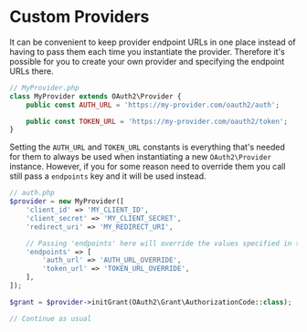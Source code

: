 # Custom Providers
It can be convenient to keep provider endpoint URLs in one place instead of having to pass them each time you instantiate the provider. Therefore it's possible for you to create your own provider and specifying the endpoint URLs there.

```php
// MyProvider.php
class MyProvider extends OAuth2\Provider {
    public const AUTH_URL = 'https://my-provider.com/oauth2/auth';

    public const TOKEN_URL = 'https://my-provider.com/oauth2/token';
}
```

Setting the `AUTH_URL` and `TOKEN_URL` constants is everything that's needed for them to always be used when instantiating a new `OAuth2\Provider` instance. However, if you for some reason need to override them you call still pass a `endpoints` key and it will be used instead.

```php
// auth.php
$provider = new MyProvider([
    'client_id' => 'MY_CLIENT_ID',
    'client_secret' => 'MY_CLIENT_SECRET',
    'redirect_uri' => 'MY_REDIRECT_URI',

    // Passing 'endpoints' here will override the values specified in the provider's constants
    'endpoints' => [
        'auth_url' => 'AUTH_URL_OVERRIDE',
        'token_url' => 'TOKEN_URL_OVERRIDE',
    ],
]);

$grant = $provider->initGrant(OAuth2\Grant\AuthorizationCode::class);

// Continue as usual
```
